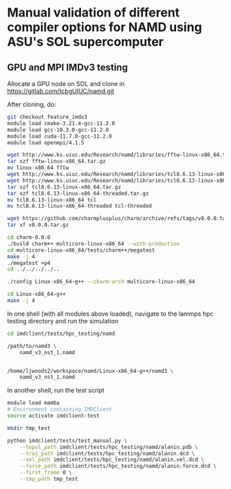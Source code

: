 # Manual validation of different compiler options for NAMD using ASU's SOL supercomputer

## GPU and MPI IMDv3 testing

Allocate a GPU node on SOL and clone in https://gitlab.com/tcbgUIUC/namd.git

After cloning, do:

```bash
git checkout feature_imdv3
module load cmake-3.21.4-gcc-11.2.0
module load gcc-10.3.0-gcc-11.2.0
module load cuda-11.7.0-gcc-11.2.0
module load openmpi/4.1.5

wget http://www.ks.uiuc.edu/Research/namd/libraries/fftw-linux-x86_64.tar.gz
tar xzf fftw-linux-x86_64.tar.gz
mv linux-x86_64 fftw
wget http://www.ks.uiuc.edu/Research/namd/libraries/tcl8.6.13-linux-x86_64.tar.gz
wget http://www.ks.uiuc.edu/Research/namd/libraries/tcl8.6.13-linux-x86_64-threaded.tar.gz
tar xzf tcl8.6.13-linux-x86_64.tar.gz
tar xzf tcl8.6.13-linux-x86_64-threaded.tar.gz
mv tcl8.6.13-linux-x86_64 tcl
mv tcl8.6.13-linux-x86_64-threaded tcl-threaded

wget https://github.com/charmplusplus/charm/archive/refs/tags/v8.0.0.tar.gz
tar xf v8.0.0.tar.gz

cd charm-8.0.0
./build charm++ multicore-linux-x86_64 --with-production
cd multicore-linux-x86_64/tests/charm++/megatest
make -j 4
./megatest +p4 
cd ../../../../..

./config Linux-x86_64-g++ --charm-arch multicore-linux-x86_64

cd Linux-x86_64-g++
make -j 4
```

In one shell (with all modules above loaded), navigate to the lammps hpc testing directory and run the simulation
```bash
cd imdclient/tests/hpc_testing/namd

/path/to/namd3 \
    namd_v3_nst_1.namd


/home/ljwoods2/workspace/namd/Linux-x86_64-g++/namd3 \
    namd_v3_nst_1.namd
```

In another shell, run the test script
```bash 
module load mamba
# Environment containing IMDClient
source activate imdclient-test

mkdir tmp_test

python imdclient/tests/test_manual.py \
    --topol_path imdclient/tests/hpc_testing/namd/alanin.pdb \
    --traj_path imdclient/tests/hpc_testing/namd/alanin.dcd \
    --vel_path imdclient/tests/hpc_testing/namd/alanin.vel.dcd \
    --force_path imdclient/tests/hpc_testing/namd/alanin.force.dcd \
    --first_frame 0 \
    --tmp_path tmp_test
```
